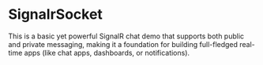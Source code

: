 # SignalrSocket
This is a basic yet powerful SignalR chat demo that supports both public and private messaging, making it a foundation for building full-fledged real-time apps (like chat apps, dashboards, or notifications).
